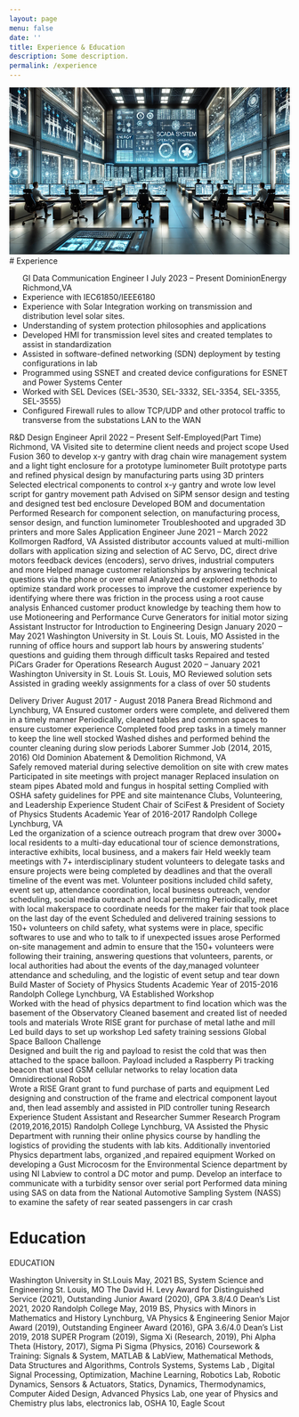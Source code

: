 ```yaml
---
layout: page
menu: false
date: ''
title: Experience & Education
description: Some description.
permalink: /experience
---
```


<img class="img" src="/assets/img/SCADA.PNG" alt="WZV" width="593" height="300">
# Experience
 

<ul>
GI Data Communication Engineer I    
July 2023 – Present
DominionEnergy Richmond,VA                                                                                                       
<li>Experience with IEC61850/IEEE6180 </li>
<li>Experience with Solar Integration working on transmission and distribution level solar sites.</li>
<li>Understanding of system protection philosophies and applications</li>
<li>Developed HMI for transmission level sites and created templates to assist in standardization</li>
<li>Assisted in software-defined networking (SDN) deployment by testing configurations in lab</li>
<li>Programmed using SSNET and created device configurations for ESNET and Power Systems Center</li>
<li>Worked with SEL Devices (SEL-3530, SEL-3332, SEL-3354, SEL-3355, SEL-3555)</li>
<li>Configured Firewall rules to allow TCP/UDP and other protocol traffic to transverse from the substations LAN to the WAN</li>
</ul>
R&D Design Engineer 							                          April 2022 – Present
Self-Employed(Part Time)                                                                                                                            Richmond, VA
Visited site to determine client needs and project scope
Used Fusion 360 to develop x-y gantry with drag chain wire management system and a light tight enclosure for a prototype luminometer
Built prototype parts and refined physical design by manufacturing parts using 3D printers
Selected electrical components to control x-y gantry and wrote low level script for gantry movement path
Advised on SiPM sensor design and testing and designed test bed enclosure
Developed BOM and documentation
Performed Research for component selection, on manufacturing process, sensor design, and function luminometer
Troubleshooted and upgraded 3D printers and more
Sales Application Engineer						                                June 2021 – March 2022
Kollmorgen										                             Radford, VA
Assisted distributor accounts valued at multi-million dollars with application sizing and selection of AC Servo,  DC, direct drive motors feedback devices (encoders), servo drives, industrial computers and more 
Helped manage customer relationships by answering technical questions via the phone or over email
Analyzed and explored methods to optimize standard work processes to improve the customer experience by identifying where there was friction in the process using a root cause analysis 
Enhanced customer product knowledge by teaching them how to use Motioneering and Performance Curve Generators for initial motor sizing
Assistant Instructor for Introduction to Engineering Design 		                  January 2020 – May 2021
Washington University in St. Louis									               St. Louis, MO
Assisted in the running of office hours and support lab hours by answering students’ questions and guiding them through difficult tasks
Repaired and tested PiCars
Grader for Operations Research 						              August 2020 – January 2021
Washington University in St. Louis									               St. Louis, MO
Reviewed solution sets 
Assisted in grading weekly assignments for a class of over 50 students 

Delivery Driver  								              August 2017 -  August 2018
Panera Bread	                                                                                                                 Richmond and Lynchburg, VA
Ensured customer orders were complete, and delivered them in a timely manner
Periodically, cleaned tables and common spaces to ensure customer experience
Completed food prep tasks in a timely manner to keep the line well stocked
Washed dishes and performed behind the counter cleaning during slow periods
Laborer                                                                                                                     Summer Job (2014, 2015, 2016)
Old Dominion Abatement & Demolition                                                                                                      Richmond, VA                                                                                                                            
Safely removed material during selective demolition on site with crew mates
Participated in site meetings with project manager
Replaced insulation on steam pipes
Abated mold and fungus in hospital setting
Complied with OSHA safety guidelines for PPE and site maintenance
Clubs, Volunteering, and Leadership Experience
Student Chair of SciFest & President of Society of Physics Students                    Academic Year of 2016-2017
Randolph College                                                                                                                                                                 Lynchburg, VA                                                           
Led the organization of a science outreach program that drew over 3000+ local  residents to a multi-day educational tour of science demonstrations, interactive exhibits, local business, and a makers fair
 Held weekly team meetings with 7+ interdisciplinary student volunteers to delegate tasks and ensure projects were being completed by deadlines and that the overall timeline of the event was met. Volunteer positions included child safety, event set up, attendance coordination, local business outreach, vendor scheduling, social media outreach and local permitting
Periodically, meet with local makerspace to coordinate needs for the maker fair that took place on the last day of the event
Scheduled and delivered training sessions to 150+ volunteers on child safety, what systems were in place, specific softwares to use and who to talk to if unexpected issues arose
Performed on-site management and admin to ensure that the 150+ volunteers were following their training, answering questions that volunteers, parents, or local authorities had about the events of the day,managed volunteer attendance and scheduling, and the logistic of event setup and tear down
Build Master of Society of Physics Students                                                            Academic Year of 2015-2016                                                                                              
Randolph College                                                                                                                                                                 Lynchburg, VA
Established Workshop                                                                                                                                                          
Worked with the head of physics department to find location which was the basement of the Observatory 
Cleaned basement and created list of needed tools and materials
Wrote RISE grant for purchase of metal lathe and mill
Led build days to set up workshop
Led safety training sessions
Global Space Balloon Challenge         
Designed and built the rig and payload to resist the cold that was then attached to the space balloon. Payload included a Raspberry Pi tracking beacon that used GSM cellular networks to relay location data
Omnidirectional Robot                                         
Wrote a RISE Grant  grant to fund purchase of parts and equipment
Led designing and construction of the frame and electrical component layout and, then lead assembly and assisted in PID controller tuning
Research Experience
Student Assistant and Researcher				         Summer Research Program (2019,2016,2015)
Randolph College 								                                     Lynchburg, VA
Assisted the Physic Department with running their online physics course by handling the logistics of providing the students with lab kits. Additionally inventoried Physics department labs, organized ,and repaired equipment
Worked on developing a Gust Microcosm for the Environmental Science department by using NI Labview to control a DC motor and pump. Develop an interface to communicate with a turbidity sensor over serial port
Performed data mining using SAS on data from the National Automotive Sampling System (NASS) to examine the safety of rear seated passengers in car crash
# Education
EDUCATION 

Washington University in St.Louis					                     	                               May, 2021 
BS, System Science and Engineering 				   			                           St. Louis, MO
The David H. Levy Award for Distinguished Service (2021), Outstanding Junior Award (2020), GPA 3.8/4.0
Dean’s List 2021, 2020
Randolph College					                     	                                                       May, 2019
BS, Physics with Minors in Mathematics and History				   			             Lynchburg, VA
Physics & Engineering Senior Major Award (2019), Outstanding Engineer Award (2016), GPA 3.6/4.0
Dean’s List 2019, 2018
SUPER Program (2019), Sigma Xi (Research, 2019), Phi Alpha Theta (History, 2017), Sigma Pi Sigma (Physics, 2016)
Coursework & Training: Signals & System, MATLAB & LabView, Mathematical Methods, Data Structures and Algorithms, Controls Systems, Systems Lab , Digital Signal Processing, Optimization, Machine Learning, Robotics Lab, Robotic Dynamics, Sensors & Actuators, Statics, Dynamics, Thermodynamics, Computer Aided Design, Advanced Physics Lab, one year of Physics and Chemistry plus labs, electronics lab,  OSHA 10, Eagle Scout

